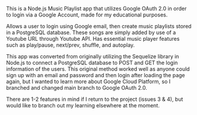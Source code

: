 This is a Node.js Music Playlist app that utilizes Google OAuth 2.0 in order to login via a Google Account, made for my educational purposes. 

Allows a user to login using Google email, then create music playlists stored in a PostgreSQL database. These songs are simply added by use of a Youtube URL through Youtube API. Has essential music player features such as play/pause, next/prev, shuffle, and autoplay. 

This app was converted from originally utilizing the Sequelize library in Node.js to connect a PostgreSQL database to POST and GET the login information of the users.
This original method worked well as anyone could sign up with an email and password and then login after loading the page again, but I wanted to learn more about Google Cloud Platform, so I branched and changed main branch to Google OAuth 2.0.

There are 1-2 features in mind if I return to the project (issues 3 & 4), but would like to branch out my learning elsewhere at the moment.
